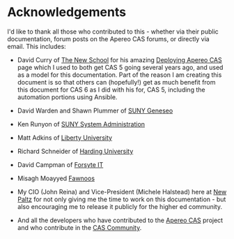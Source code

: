 # Acknowledgements


I'd like to thank all those who contributed to this - whether via their public documentation, forum posts on the Apereo CAS forums, or directly via email.  This includes:

* David Curry of [The New School](https://newschool.edu) for his amazing [Deploying Apereo CAS](https://dacurry-tns.github.io/deploying-apereo-cas) page which I used to both get CAS 5 going several years ago, and used as a model for this documentation.  Part of the reason I am creating this document is so that others can (hopefully!) get as much benefit from this document for CAS 6 as I did with his for, CAS 5, including the automation portions using Ansible.
* David Warden and Shawn Plummer of [SUNY Geneseo](https://geneseo.edu)
* Ken Runyon of [SUNY System Administration](https://suny.edu)
* Matt Adkins of [Liberty University](https://liberty.edu)
* Richard Schneider of [Harding University](https://harding.edu)
* David Campman of [Forsyte IT](https://forsyteit.com)
* Misagh Moayyed [Fawnoos](https://fawnoos.com)
* My CIO (John Reina) and Vice-President (Michele Halstead) here at [New Paltz](https://newpaltz.edu) for not only giving me the time to work on this documentation - but also encouraging me to release it publicly for the higher ed community.

* And all the developers who have contributed to the [Apereo CAS](https://www.apereo.org/projects/cas) project and who contribute in the [CAS Community](https://apereo.github.io/cas/Mailing-Lists.html#cas-community-list-cas-userapereoorg).
